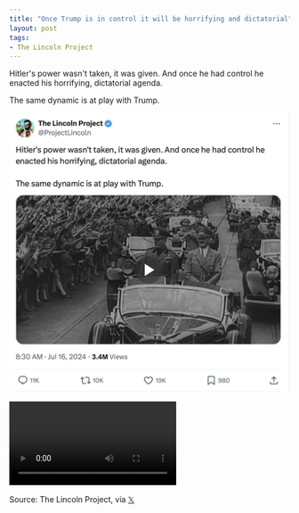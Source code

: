 ```yaml
---
title: "Once Trump is in control it will be horrifying and dictatorial"
layout: post
tags:
- The Lincoln Project
---
```


Hitler's power wasn't taken, it was given. And once he had control he enacted his horrifying, dictatorial agenda.

The same dynamic is at play with Trump.

![Trump's power will be horrifying and dictatorial](/assets/2024-07-16-lincoln-project.jpg "Once Trump is in control")

<div class="embed-responsive embed-responsive-16by9" style="margin-bottom: 1em;">
	<video class="embed-responsive-item" controls src="https://www.glockspiel.com/impeach45/2024-07-16-lincoln-project.mp4">
	</video>
</div>

Source: The Lincoln Project, via [𝕏](https://x.com)
